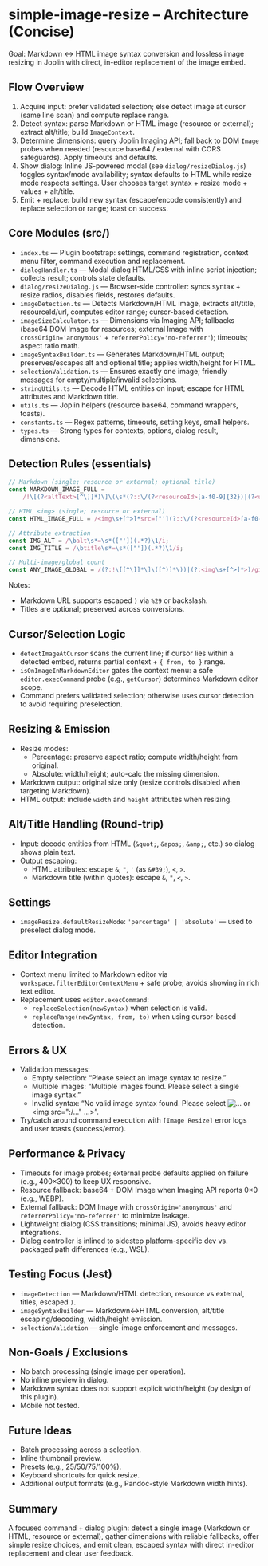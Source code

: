 # simple-image-resize – Architecture (Concise)

Goal: Markdown ↔ HTML image syntax conversion and lossless image resizing in Joplin with direct, in-editor replacement of the image embed.

## Flow Overview

1. Acquire input: prefer validated selection; else detect image at cursor (same line scan) and compute replace range.
2. Detect syntax: parse Markdown or HTML image (resource or external); extract alt/title; build `ImageContext`.
3. Determine dimensions: query Joplin Imaging API; fall back to DOM `Image` probes when needed (resource base64 / external with CORS safeguards). Apply timeouts and defaults.
4. Show dialog: Inline JS-powered modal (see `dialog/resizeDialog.js`) toggles syntax/mode availability; syntax defaults to HTML while resize mode respects settings. User chooses target syntax + resize mode + values + alt/title.
5. Emit + replace: build new syntax (escape/encode consistently) and replace selection or range; toast on success.

## Core Modules (src/)

- `index.ts` — Plugin bootstrap: settings, command registration, context menu filter, command execution and replacement.
- `dialogHandler.ts` — Modal dialog HTML/CSS with inline script injection; collects result; controls state defaults.
- `dialog/resizeDialog.js` — Browser-side controller: syncs syntax + resize radios, disables fields, restores defaults.
- `imageDetection.ts` — Detects Markdown/HTML image, extracts alt/title, resourceId/url, computes editor range; cursor-based detection.
- `imageSizeCalculator.ts` — Dimensions via Imaging API; fallbacks (base64 DOM Image for resources; external Image with `crossOrigin='anonymous'` + `referrerPolicy='no-referrer'`); timeouts; aspect ratio math.
- `imageSyntaxBuilder.ts` — Generates Markdown/HTML output; preserves/escapes alt and optional title; applies width/height for HTML.
- `selectionValidation.ts` — Ensures exactly one image; friendly messages for empty/multiple/invalid selections.
- `stringUtils.ts` — Decode HTML entities on input; escape for HTML attributes and Markdown title.
- `utils.ts` — Joplin helpers (resource base64, command wrappers, toasts).
- `constants.ts` — Regex patterns, timeouts, setting keys, small helpers.
- `types.ts` — Strong types for contexts, options, dialog result, dimensions.

## Detection Rules (essentials)

```ts
// Markdown (single; resource or external; optional title)
const MARKDOWN_IMAGE_FULL =
    /!\[(?<altText>[^\]]*)\]\(\s*(?::\/(?<resourceId>[a-f0-9]{32})|(?<url>https?:\/\/(?:\\\)|[^)\s])+))\s*(?:"(?<titleDouble>[^"]*)"|'(?<titleSingle>[^']*)')?\s*\)/i;

// HTML <img> (single; resource or external)
const HTML_IMAGE_FULL = /<img\s+[^>]*src=["'](?::\/(?<resourceId>[a-f0-9]{32})|(?<url>https?:\/\/[^"']+))["'][^>]*>/i;

// Attribute extraction
const IMG_ALT = /\balt\s*=\s*(["'])(.*?)\1/i;
const IMG_TITLE = /\btitle\s*=\s*(["'])(.*?)\1/i;

// Multi-image/global count
const ANY_IMAGE_GLOBAL = /(?:!\[[^\]]*\]\([^)]*\))|(?:<img\s+[^>]*>)/gi;
```

Notes:

- Markdown URL supports escaped `)` via `%29` or backslash.
- Titles are optional; preserved across conversions.

## Cursor/Selection Logic

- `detectImageAtCursor` scans the current line; if cursor lies within a detected embed, returns partial context + `{ from, to }` range.
- `isOnImageInMarkdownEditor` gates the context menu: a safe `editor.execCommand` probe (e.g., `getCursor`) determines Markdown editor scope.
- Command prefers validated selection; otherwise uses cursor detection to avoid requiring preselection.

## Resizing & Emission

- Resize modes:
    - Percentage: preserve aspect ratio; compute width/height from original.
    - Absolute: width/height; auto-calc the missing dimension.
- Markdown output: original size only (resize controls disabled when targeting Markdown).
- HTML output: include `width` and `height` attributes when resizing.

## Alt/Title Handling (Round-trip)

- Input: decode entities from HTML (`&quot;`, `&apos;`, `&amp;`, etc.) so dialog shows plain text.
- Output escaping:
    - HTML attributes: escape `&`, `"`, `'` (as `&#39;`), `<`, `>`.
    - Markdown title (within quotes): escape `&`, `"`, `<`, `>`.

## Settings

- `imageResize.defaultResizeMode`: `'percentage' | 'absolute'` — used to preselect dialog mode.

## Editor Integration

- Context menu limited to Markdown editor via `workspace.filterEditorContextMenu` + safe probe; avoids showing in rich text editor.
- Replacement uses `editor.execCommand`:
    - `replaceSelection(newSyntax)` when selection is valid.
    - `replaceRange(newSyntax, from, to)` when using cursor-based detection.

## Errors & UX

- Validation messages:
    - Empty selection: “Please select an image syntax to resize.”
    - Multiple images: “Multiple images found. Please select a single image syntax.”
    - Invalid syntax: “No valid image syntax found. Please select ![...](:/...) or <img src=":/..." ...>”.
- Try/catch around command execution with `[Image Resize]` error logs and user toasts (success/error).

## Performance & Privacy

- Timeouts for image probes; external probe defaults applied on failure (e.g., 400×300) to keep UX responsive.
- Resource fallback: base64 + DOM Image when Imaging API reports 0×0 (e.g., WEBP).
- External fallback: DOM Image with `crossOrigin='anonymous'` and `referrerPolicy='no-referrer'` to minimize leakage.
- Lightweight dialog (CSS transitions; minimal JS), avoids heavy editor integrations.
- Dialog controller is inlined to sidestep platform-specific dev vs. packaged path differences (e.g., WSL).

## Testing Focus (Jest)

- `imageDetection` — Markdown/HTML detection, resource vs external, titles, escaped `)`.
- `imageSyntaxBuilder` — Markdown↔HTML conversion, alt/title escaping/decoding, width/height emission.
- `selectionValidation` — single-image enforcement and messages.

## Non-Goals / Exclusions

- No batch processing (single image per operation).
- No inline preview in dialog.
- Markdown syntax does not support explicit width/height (by design of this plugin).
- Mobile not tested.

## Future Ideas

- Batch processing across a selection.
- Inline thumbnail preview.
- Presets (e.g., 25/50/75/100%).
- Keyboard shortcuts for quick resize.
- Additional output formats (e.g., Pandoc-style Markdown width hints).

## Summary

A focused command + dialog plugin: detect a single image (Markdown or HTML, resource or external), gather dimensions with reliable fallbacks, offer simple resize choices, and emit clean, escaped syntax with direct in-editor replacement and clear user feedback.
